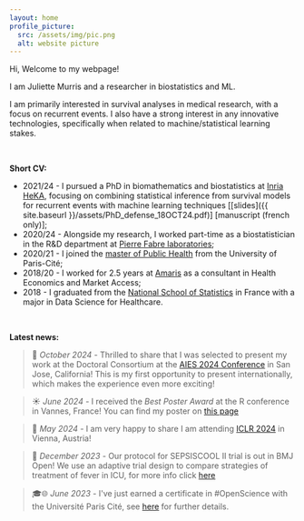 ```yaml
---
layout: home
profile_picture:
  src: /assets/img/pic.png
  alt: website picture
---
```


Hi, Welcome to my webpage!

I am Juliette Murris and a researcher in biostatistics and ML. 

I am primarily interested in survival analyses in medical research, with a focus on recurrent events. I also have a strong interest in any innovative technologies, specifically when related to machine/statistical learning stakes. 

<br>

<strong>Short CV:</strong>
<ul>
  <li> 2021/24 - I pursued a PhD in biomathematics and biostatistics at <a href="https://team.inria.fr/heka/">Inria HeKA</a>, focusing on combining statistical inference from survival models for recurrent events with machine learning techniques [[slides]({{ site.baseurl }}/assets/PhD_defense_18OCT24.pdf)] [manuscript (french only)];</li>
  <li> 2020/24 - Alongside my research, I worked part-time as a biostatistician in the R&D department at <a href="https://www.pierre-fabre.com/fr">Pierre Fabre laboratories</a>;</li>
  <li> 2020/21 - I joined the <a href="https://odf.u-paris.fr/fr/offre-de-formation/master-XB/sciences-technologies-sante-STS/sante-publique-K2NDGZO3/master-sante-publique-parcours-donnees-massives-en-sante-K168SJQL.html">master of Public Health</a> from the University of Paris-Cité;</li>
  <li> 2018/20 - I worked for 2.5 years at <a href="https://www.amaris.com/">Amaris</a> as a consultant in Health Economics and Market Access;</li>
  <li> 2018 - I graduated from the <a href="https://www.ensai.fr/">National School of Statistics</a> in France with a major in Data Science for Healthcare.</li>
</ul>

<br>

<strong>Latest news:</strong>
> 🐻 _October 2024 -_ Thrilled to share that I was selected to present my work at the Doctoral Consortium at the <a href="[https://www.aies-conference.com/2024/](https://www.aies-conference.com/2024/)">AIES 2024 Conference</a> in San Jose, California! This is my first opportunity to present internationally, which makes the experience even more exciting!

> ☀️ _June 2024 -_ I received the _Best Poster Award_ at the R conference in Vannes, France! You can find my poster on <a href="https://juliettemurris.github.io/talks">this page</a>
 
> 🎊 _May 2024 -_ I am very happy to share I am attending <a href="https://iclr.cc/Conferences/2024">ICLR 2024</a> in Vienna, Austria! 

> 🎉 _December 2023 -_ Our protocol for SEPSISCOOL II trial is out in BMJ Open! We use an adaptive trial design to compare strategies of treatment of fever in ICU, for more info click <a href="https://bmjopen.bmj.com/content/14/1/e069430.long">here</a> 

> 🎓🌐 _June 2023 -_ I've just earned a certificate in #OpenScience with the Université Paris Cité, see <a href="https://u-paris.fr/bibliotheques/certification-science-ouverte-seconde-promotion-doctorants/">here</a> for further details.
